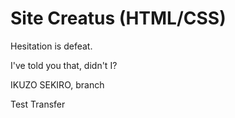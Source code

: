 # Site Creatus (HTML/CSS)

Hesitation is defeat.

I've told you that, didn't I?

IKUZO SEKIRO, branch

Test Transfer